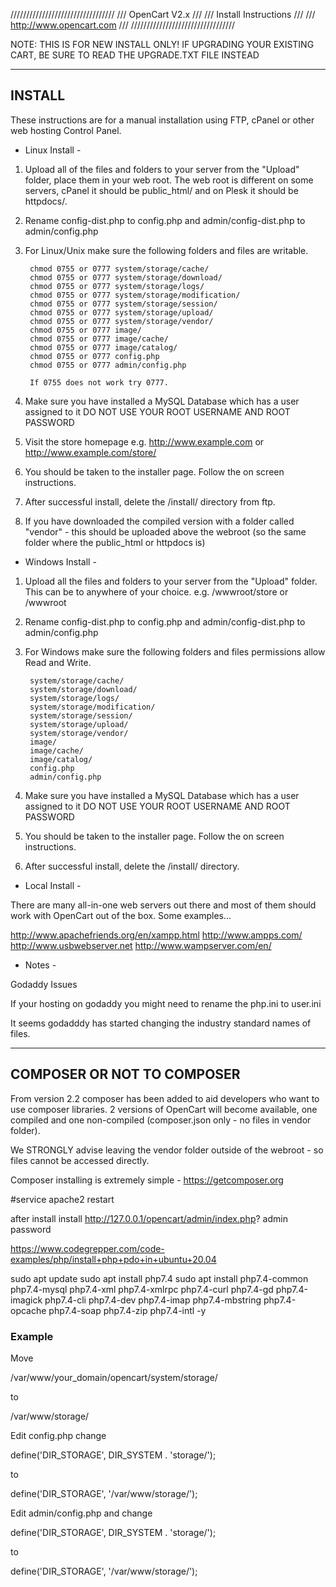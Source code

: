 /////////////////////////////////
///       OpenCart V2.x     ///
///    Install Instructions   ///
///  http://www.opencart.com  ///
/////////////////////////////////


NOTE: THIS IS FOR NEW INSTALL ONLY!
IF UPGRADING YOUR EXISTING CART, BE SURE TO READ THE UPGRADE.TXT FILE INSTEAD


-------
INSTALL
-------
These instructions are for a manual installation using FTP, cPanel or other web hosting Control Panel.

- Linux Install -

1. Upload all of the files and folders to your server from the "Upload" folder, place them in your web root. The web root is different on some servers, cPanel it should be public_html/ and on Plesk it should be httpdocs/.

2. Rename config-dist.php to config.php and admin/config-dist.php to admin/config.php

3. For Linux/Unix make sure the following folders and files are writable.

		chmod 0755 or 0777 system/storage/cache/
		chmod 0755 or 0777 system/storage/download/
		chmod 0755 or 0777 system/storage/logs/
		chmod 0755 or 0777 system/storage/modification/
		chmod 0755 or 0777 system/storage/session/
		chmod 0755 or 0777 system/storage/upload/
		chmod 0755 or 0777 system/storage/vendor/
		chmod 0755 or 0777 image/
		chmod 0755 or 0777 image/cache/
		chmod 0755 or 0777 image/catalog/
		chmod 0755 or 0777 config.php
		chmod 0755 or 0777 admin/config.php

		If 0755 does not work try 0777.

4. Make sure you have installed a MySQL Database which has a user assigned to it
	DO NOT USE YOUR ROOT USERNAME AND ROOT PASSWORD

5. Visit the store homepage e.g. http://www.example.com or http://www.example.com/store/

6. You should be taken to the installer page. Follow the on screen instructions.

7. After successful install, delete the /install/ directory from ftp.

8. If you have downloaded the compiled version with a folder called "vendor" - this should be uploaded above the webroot (so the same folder where the public_html or httpdocs is)


- Windows Install -

1. Upload all the files and folders to your server from the "Upload" folder. This can be to anywhere of your choice. e.g. /wwwroot/store or /wwwroot

2. Rename config-dist.php to config.php and admin/config-dist.php to admin/config.php

3. For Windows make sure the following folders and files permissions allow Read and Write.

		system/storage/cache/
		system/storage/download/
		system/storage/logs/
		system/storage/modification/
		system/storage/session/
		system/storage/upload/
		system/storage/vendor/
		image/
		image/cache/
		image/catalog/
		config.php
		admin/config.php

4. Make sure you have installed a MySQL Database which has a user assigned to it
	DO NOT USE YOUR ROOT USERNAME AND ROOT PASSWORD

5. You should be taken to the installer page. Follow the on screen instructions.

6. After successful install, delete the /install/ directory.

- Local Install -

There are many all-in-one web servers out there and most of them should work with OpenCart out of the box. Some examples...

http://www.apachefriends.org/en/xampp.html
http://www.ampps.com/
http://www.usbwebserver.net
http://www.wampserver.com/en/

 - Notes -

Godaddy Issues

If your hosting on godaddy you might need to rename the php.ini to user.ini

It seems godadddy has started changing the industry standard names of files.

----------------------------
COMPOSER OR NOT TO COMPOSER
----------------------------
From version 2.2 composer has been added to aid developers who want to use composer libraries. 2 versions of OpenCart
will become available, one compiled and one non-compiled (composer.json only - no files in vendor folder).

We STRONGLY advise leaving the vendor folder outside of the webroot - so files cannot be accessed directly.

Composer installing is extremely simple - https://getcomposer.org
<!-- 

/etc/php/8.1/apache2/php.ini
# GD
sudo apt-get install php8.1-gd
# curl
sudo apt-get install php-curl
# Zip 
sudo apt-get install php8.1-zip

# pdo_mysql
sudo apt-get install php8.1-mysql

https://techies-world.com/how-to-install-pdo-module-for-php-in-ubuntu/

sudo apt phpenmod pdo_mysql -->

#service apache2 restart

after install install
http://127.0.0.1/opencart/admin/index.php?
admin
password



https://www.codegrepper.com/code-examples/php/install+php+pdo+in+ubuntu+20.04

sudo apt update
sudo apt install php7.4
sudo apt install php7.4-common php7.4-mysql php7.4-xml php7.4-xmlrpc php7.4-curl php7.4-gd php7.4-imagick php7.4-cli php7.4-dev php7.4-imap php7.4-mbstring php7.4-opcache php7.4-soap php7.4-zip php7.4-intl -y


### Example
Move

/var/www/your_domain/opencart/system/storage/

to

/var/www/storage/

Edit config.php change

define('DIR_STORAGE', DIR_SYSTEM . 'storage/');

to

define('DIR_STORAGE', '/var/www/storage/');

Edit admin/config.php and change

define('DIR_STORAGE', DIR_SYSTEM . 'storage/');

to

define('DIR_STORAGE', '/var/www/storage/');